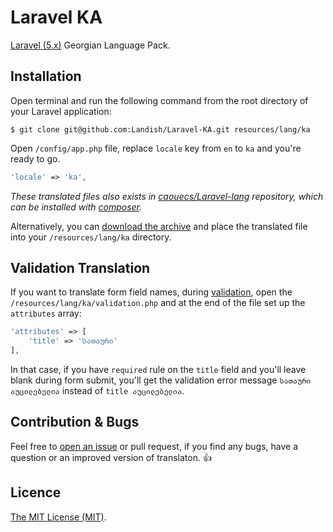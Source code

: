 # Laravel KA

[Laravel (5.x)](http://laravel.com/) Georgian Language Pack.


## Installation

Open terminal and run the following command from the root directory of your Laravel application:

```
$ git clone git@github.com:Landish/Laravel-KA.git resources/lang/ka
```

Open `/config/app.php` file, replace `locale` key from `en` to `ka` and you're ready to go.

```php
'locale' => 'ka',
```
*These translated files also exists in [caouecs/Laravel-lang](https://github.com/caouecs/Laravel-lang) repository, which can be installed with [composer](https://getcomposer.org/).*

Alternatively, you can [download the archive](https://github.com/Landish/laravel-ka/archive/master.zip) and place the translated file into your `/resources/lang/ka` directory.

## Validation Translation

If you want to translate form field names, during [validation](http://laravel.com/docs/validation), open the `/resources/lang/ka/validation.php` and at the end of the file set up the `attributes` array:

```php
'attributes' => [
	'title' => 'სათაური'
],
```

In that case, if you have `required` rule on the `title` field and you'll leave blank during form submit, you'll get the validation error message `სათაური აუცილებელია` instead of `title აუცილებელია`.

## Contribution & Bugs

Feel free to [open an issue](https://github.com/Landish/laravel-ka/issues/new) or pull request, if you find any bugs, have a question or an improved version of translaton. :thumbsup:


## Licence

[The MIT License (MIT)](https://opensource.org/licenses/MIT).
